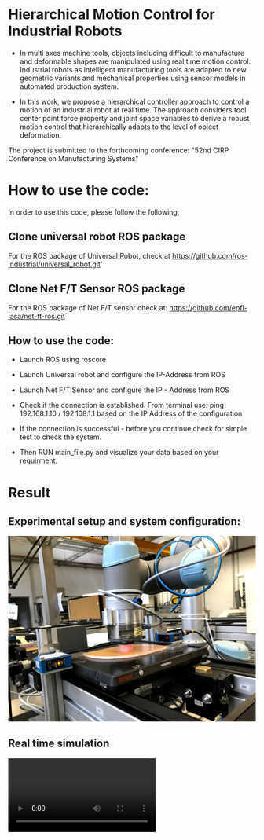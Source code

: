 # Hierarchical Motion Control for Industrial Robots 
- In multi axes machine tools, objects including difficult to manufacture and deformable shapes are manipulated using real time motion control. Industrial robots as intelligent manufacturing tools are adapted to new geometric variants and mechanical properties using sensor models in automated production system.

- In this work, we propose a hierarchical controller approach to control a motion of an industrial robot at real time. The approach considers tool center point force property and joint space variables to derive a robust motion control that hierarchically adapts to the level of object deformation.

The project is submitted to the forthcoming conference: "52nd CIRP Conference on Manufacturing Systems"


# How to use the code:
In order to use this code, please follow the following,
## Clone universal robot ROS package 
For the ROS package of Universal Robot, check at https://github.com/ros-industrial/universal_robot.git'

## Clone Net F/T Sensor ROS package 
For the ROS package of Net F/T sensor check at: https://github.com/epfl-lasa/net-ft-ros.git

## How to use the code: 
- Launch ROS using roscore

- Launch Universal robot and configure the IP-Address from ROS 

- Launch Net F/T Sensor and configure the IP - Address from ROS

- Check if the connection is established. From terminal use: ping 192.168.1.10 / 192.168.1.1 based on the IP Address of the configuration

- If the connection is successful - before you continue check for simple test to check the system.

- Then RUN main_file.py and visualize your data based on your requirment. 

# Result

## Experimental setup and system configuration:

![Experimental_setup](IMG_1351.jpg)


## Real time simulation 

![Robot_Simulation](cirp_cms_video.mp4)
